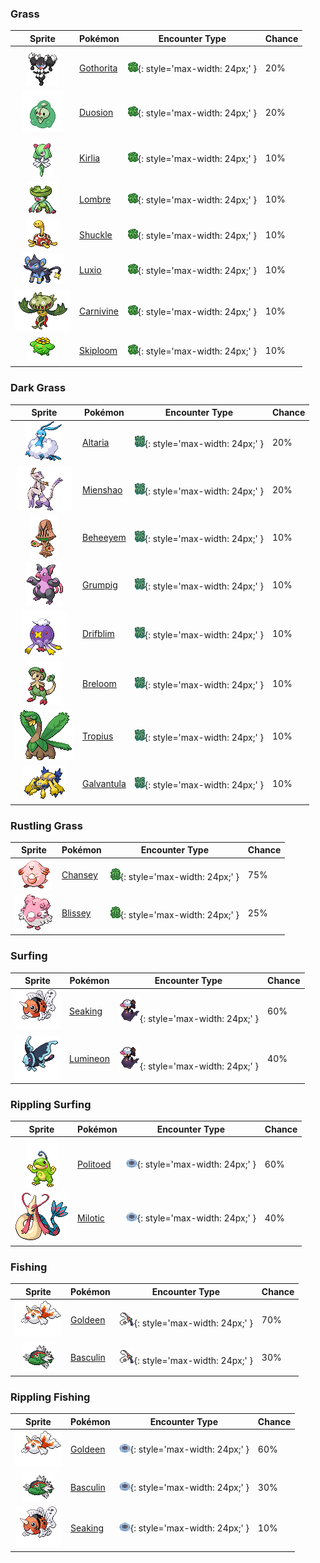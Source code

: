 

### Grass

| Sprite | Pokémon | Encounter Type | Chance |
| :---: | --- | :---: | --- |
| ![Gothorita](../../assets/sprites/gothorita/front.gif "Gothorita: Starlight is the source of their power. At night, they mark star positions by using psychic power to float stones.") | [Gothorita](../../pokemon/gothorita.md/) | ![Grass](../../assets/encounter_types/grass.png){: style='max-width: 24px;' } | 20% |
| ![Duosion](../../assets/sprites/duosion/front.gif "Duosion: When their brains, now divided in two, are thinking the same thoughts, these Pokémon exhibit their maximum power.") | [Duosion](../../pokemon/duosion.md/) | ![Grass](../../assets/encounter_types/grass.png){: style='max-width: 24px;' } | 20% |
| ![Kirlia](../../assets/sprites/kirlia/front.gif "Kirlia: If its Trainer becomes happy, it overflows with energy, dancing joyously while spinning about.") | [Kirlia](../../pokemon/kirlia.md/) | ![Grass](../../assets/encounter_types/grass.png){: style='max-width: 24px;' } | 10% |
| ![Lombre](../../assets/sprites/lombre/front.gif "Lombre: It has a mischievous spirit. If it spots an angler, it will tug on the fishing line to interfere.") | [Lombre](../../pokemon/lombre.md/) | ![Grass](../../assets/encounter_types/grass.png){: style='max-width: 24px;' } | 10% |
| ![Shuckle](../../assets/sprites/shuckle/front.gif "Shuckle: It stores berries in its shell. The berries eventually ferment to become delicious juices.") | [Shuckle](../../pokemon/shuckle.md/) | ![Grass](../../assets/encounter_types/grass.png){: style='max-width: 24px;' } | 10% |
| ![Luxio](../../assets/sprites/luxio/front.gif "Luxio: Strong electricity courses through the tips of its sharp claws. A light scratch causes fainting in foes.") | [Luxio](../../pokemon/luxio.md/) | ![Grass](../../assets/encounter_types/grass.png){: style='max-width: 24px;' } | 10% |
| ![Carnivine](../../assets/sprites/carnivine/front.gif "Carnivine: It binds itself to trees in marshes. It attracts prey with its sweet- smelling drool and gulps them down.") | [Carnivine](../../pokemon/carnivine.md/) | ![Grass](../../assets/encounter_types/grass.png){: style='max-width: 24px;' } | 10% |
| ![Skiploom](../../assets/sprites/skiploom/front.gif "Skiploom: It blooms when the weather warms. It floats in the sky to soak up as much sunlight as possible.") | [Skiploom](../../pokemon/skiploom.md/) | ![Grass](../../assets/encounter_types/grass.png){: style='max-width: 24px;' } | 10%

### Dark Grass

| Sprite | Pokémon | Encounter Type | Chance |
| :---: | --- | :---: | --- |
| ![Altaria](../../assets/sprites/altaria/front.gif "Altaria: If it bonds with a person, it will gently envelop the friend with its soft wings, then hum.") | [Altaria](../../pokemon/altaria.md/) | ![Dark Grass](../../assets/encounter_types/dark_grass.png){: style='max-width: 24px;' } | 20% |
| ![Mienshao](../../assets/sprites/mienshao/front.gif "Mienshao: They use the long fur on their arms as a whip to strike their opponents.") | [Mienshao](../../pokemon/mienshao.md/) | ![Dark Grass](../../assets/encounter_types/dark_grass.png){: style='max-width: 24px;' } | 20% |
| ![Beheeyem](../../assets/sprites/beheeyem/front.gif "Beheeyem: It uses psychic power to control an opponent’s brain and tamper with its memories.") | [Beheeyem](../../pokemon/beheeyem.md/) | ![Dark Grass](../../assets/encounter_types/dark_grass.png){: style='max-width: 24px;' } | 10% |
| ![Grumpig](../../assets/sprites/grumpig/front.gif "Grumpig: It uses black pearls to amplify its psycho-power. It does an odd dance to gain control over foes.") | [Grumpig](../../pokemon/grumpig.md/) | ![Dark Grass](../../assets/encounter_types/dark_grass.png){: style='max-width: 24px;' } | 10% |
| ![Drifblim](../../assets/sprites/drifblim/front.gif "Drifblim: At dusk, swarms of them are carried aloft on winds. When noticed, they suddenly vanish.") | [Drifblim](../../pokemon/drifblim.md/) | ![Dark Grass](../../assets/encounter_types/dark_grass.png){: style='max-width: 24px;' } | 10% |
| ![Breloom](../../assets/sprites/breloom/front.gif "Breloom: Its short arms stretch when it throws punches. Its technique is equal to that of pro boxers.") | [Breloom](../../pokemon/breloom.md/) | ![Dark Grass](../../assets/encounter_types/dark_grass.png){: style='max-width: 24px;' } | 10% |
| ![Tropius](../../assets/sprites/tropius/front.gif "Tropius: Delicious fruits grew out from around its neck because it always ate the same kind of fruit.") | [Tropius](../../pokemon/tropius.md/) | ![Dark Grass](../../assets/encounter_types/dark_grass.png){: style='max-width: 24px;' } | 10% |
| ![Galvantula](../../assets/sprites/galvantula/front.gif "Galvantula: They employ an electrically charged web to trap their prey. While it is immobilized by shock, they leisurely consume it.") | [Galvantula](../../pokemon/galvantula.md/) | ![Dark Grass](../../assets/encounter_types/dark_grass.png){: style='max-width: 24px;' } | 10%

### Rustling Grass

| Sprite | Pokémon | Encounter Type | Chance |
| :---: | --- | :---: | --- |
| ![Chansey](../../assets/sprites/chansey/front.gif "Chansey: A kindly Pokémon that lays highly nutritious eggs and shares them with injured Pokémon or people.") | [Chansey](../../pokemon/chansey.md/) | ![Rustling Grass](../../assets/encounter_types/rustling_grass.png){: style='max-width: 24px;' } | 75% |
| ![Blissey](../../assets/sprites/blissey/front.gif "Blissey: The eggs it lays are filled with happiness. Eating even one bite will bring a smile to anyone.") | [Blissey](../../pokemon/blissey.md/) | ![Rustling Grass](../../assets/encounter_types/rustling_grass.png){: style='max-width: 24px;' } | 25%

### Surfing

| Sprite | Pokémon | Encounter Type | Chance |
| :---: | --- | :---: | --- |
| ![Seaking](../../assets/sprites/seaking/front.gif "Seaking: In autumn, its body becomes more fatty in preparing to propose to a mate. It takes on beautiful colors.") | [Seaking](../../pokemon/seaking.md/) | ![Surfing](../../assets/encounter_types/surfing.png){: style='max-width: 24px;' } | 60% |
| ![Lumineon](../../assets/sprites/lumineon/front.gif "Lumineon: It crawls along the seafloor using its long front fins like legs. It competes for food with Lanturn.") | [Lumineon](../../pokemon/lumineon.md/) | ![Surfing](../../assets/encounter_types/surfing.png){: style='max-width: 24px;' } | 40%

### Rippling Surfing

| Sprite | Pokémon | Encounter Type | Chance |
| :---: | --- | :---: | --- |
| ![Politoed](../../assets/sprites/politoed/front.gif "Politoed: It gathers groups of others as their leader. Its cries make Poliwag obey.") | [Politoed](../../pokemon/politoed.md/) | ![Rippling Surfing](../../assets/encounter_types/rippling_surfing.png){: style='max-width: 24px;' } | 60% |
| ![Milotic](../../assets/sprites/milotic/front.gif "Milotic: Its lovely scales are described as rainbow colored. They change color depending on the viewing angle.") | [Milotic](../../pokemon/milotic.md/) | ![Rippling Surfing](../../assets/encounter_types/rippling_surfing.png){: style='max-width: 24px;' } | 40%

### Fishing

| Sprite | Pokémon | Encounter Type | Chance |
| :---: | --- | :---: | --- |
| ![Goldeen](../../assets/sprites/goldeen/front.gif "Goldeen: Though it appears very elegant when swimming with fins unfurled, it can jab powerfully with its horn.") | [Goldeen](../../pokemon/goldeen.md/) | ![Fishing](../../assets/encounter_types/fishing.png){: style='max-width: 24px;' } | 70% |
| ![Basculin](../../assets/sprites/basculin-red-striped/front.gif "Basculin Red Striped: Red and blue Basculin usually do not get along, but sometimes members of one school mingle with the other’s school.") | [Basculin](../../pokemon/basculin-red-striped.md/) | ![Fishing](../../assets/encounter_types/fishing.png){: style='max-width: 24px;' } | 30%

### Rippling Fishing

| Sprite | Pokémon | Encounter Type | Chance |
| :---: | --- | :---: | --- |
| ![Goldeen](../../assets/sprites/goldeen/front.gif "Goldeen: Though it appears very elegant when swimming with fins unfurled, it can jab powerfully with its horn.") | [Goldeen](../../pokemon/goldeen.md/) | ![Rippling Fishing](../../assets/encounter_types/rippling_fishing.png){: style='max-width: 24px;' } | 60% |
| ![Basculin](../../assets/sprites/basculin-red-striped/front.gif "Basculin Red Striped: Red and blue Basculin usually do not get along, but sometimes members of one school mingle with the other’s school.") | [Basculin](../../pokemon/basculin-red-striped.md/) | ![Rippling Fishing](../../assets/encounter_types/rippling_fishing.png){: style='max-width: 24px;' } | 30% |
| ![Seaking](../../assets/sprites/seaking/front.gif "Seaking: In autumn, its body becomes more fatty in preparing to propose to a mate. It takes on beautiful colors.") | [Seaking](../../pokemon/seaking.md/) | ![Rippling Fishing](../../assets/encounter_types/rippling_fishing.png){: style='max-width: 24px;' } | 10% |
